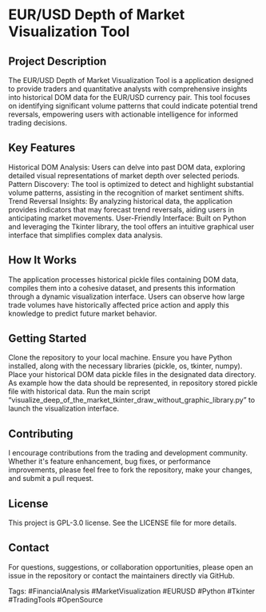 # EUR/USD Depth of Market Visualization Tool

## Project Description
The EUR/USD Depth of Market Visualization Tool is a application designed to provide traders and quantitative analysts with comprehensive insights into historical DOM data for the EUR/USD currency pair. This tool focuses on identifying significant volume patterns that could indicate potential trend reversals, empowering users with actionable intelligence for informed trading decisions.

## Key Features
Historical DOM Analysis: Users can delve into past DOM data, exploring detailed visual representations of market depth over selected periods.
Pattern Discovery: The tool is optimized to detect and highlight substantial volume patterns, assisting in the recognition of market sentiment shifts.
Trend Reversal Insights: By analyzing historical data, the application provides indicators that may forecast trend reversals, aiding users in anticipating market movements.
User-Friendly Interface: Built on Python and leveraging the Tkinter library, the tool offers an intuitive graphical user interface that simplifies complex data analysis.

## How It Works
The application processes historical pickle files containing DOM data, compiles them into a cohesive dataset, and presents this information through a dynamic visualization interface. Users can observe how large trade volumes have historically affected price action and apply this knowledge to predict future market behavior.

## Getting Started
Clone the repository to your local machine.
Ensure you have Python installed, along with the necessary libraries (pickle, os, tkinter, numpy).
Place your historical DOM data pickle files in the designated data directory. As example how the data should be represented, in repository stored pickle file with historical data.
Run the main script “visualize_deep_of_the_market_tkinter_draw_without_graphic_library.py” to launch the visualization interface.

## Contributing
I encourage contributions from the trading and development community. Whether it's feature enhancement, bug fixes, or performance improvements, please feel free to fork the repository, make your changes, and submit a pull request.

## License
This project is GPL-3.0 license. See the LICENSE file for more details.

## Contact
For questions, suggestions, or collaboration opportunities, please open an issue in the repository or contact the maintainers directly via GitHub.



Tags: #FinancialAnalysis #MarketVisualization #EURUSD #Python #Tkinter #TradingTools #OpenSource
